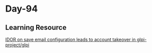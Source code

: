 # Day-94 

## Learning Resource

[IDOR on save email configuration leads to account takeover in glpi-project/glpi](https://huntr.dev/bounties/e4f69a0d-dfa0-45db-9146-bbb4a1275ca7/)
